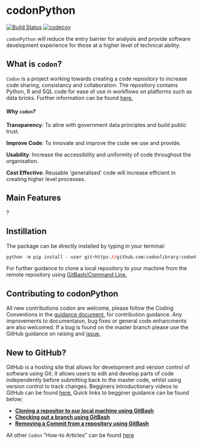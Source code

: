 # codonPython

[![Build Status](https://travis-ci.com/codonlibrary/codonPython.svg?branch=master)](https://travis-ci.com/codonlibrary/codonPython)
[![codecov](https://codecov.io/gh/codonlibrary/codonPython/branch/master/graph/badge.svg)](https://codecov.io/gh/codonlibrary/codonPython)

`codonPython` will reduce the entry barrier for analysis and provide software development experience for those at a higher level of technical ability. 

## What is `codon`?

`Codon` is a project working towards creating a code repository to increase code sharing, consistancy and collaboration. The repository contains Python, R and SQL code for ease of use in workflows on platforms such as data bricks. Further information can be found [here.](https://confluence.digital.nhs.uk/display/CON/Codon+-+Code+sharing)

#### Why `codon`?

**Transparency**: To aline with government data principles and build public trust.

**Improve Code**: To innovate and improve the code we use and provide.

**Usability**: Increase the accessibility and uniformity of code throughout the organisation.

**Cost Effective**: Reusable 'generalised' code will increase efficient in creating higher level processes.

## Main Features

?

## Instillation 
The package can be directly installed by typing in your terminal: 
```r
python -m pip install --user git+https://github.com/codonlibrary/codonPython.git
```
For further guidance to clone a local repository to your machine from the remote repository using [GitBash/Command Line.](https://confluence.digital.nhs.uk/display/CON/Installing+codonPython?flashId=685465781)

## Contributing to codonPython
All new contributions codon are welcome, please follow the Coding Conventions in the [guidance document.](https://github.com/codonlibrary/codonPython/blob/master/CONTRIBUTING.md) for contribution guidance. 
Any improvements to documentaion, bug fixes or general code enhancments are also welcomed. If a bug is found on the master branch please use the GitHub guidance on raising and [issue.](https://help.github.com/en/github/managing-your-work-on-github/creating-an-issue)

## New to GitHub?
GitHub is a hosting site that allows for development and version control of software using Git. It allows users to edit and develop parts of code independently before submitting back to the master code, whilst using version control to track changes. Begginers introductionary videos to GitHub can be found [here.](https://confluence.digital.nhs.uk/display/CON/GitHub+for+beginners) Quick links to begginer guidance can be found below;

* [**Cloning a repositor to our local machine using GitBash**](https://confluence.digital.nhs.uk/display/CON/Installing+codonPython)
* [**Checking out a branch using GitBash**](https://confluence.digital.nhs.uk/display/CON/Checkout+a+Branch+Using+GitBash)
* [**Removing a Commit from a repository using GitBash**](https://confluence.digital.nhs.uk/display/CON/Information+Governance)

All other `Codon` "How-to Articles" can be found [here](https://confluence.digital.nhs.uk/display/CON/How-to+articles)

 
